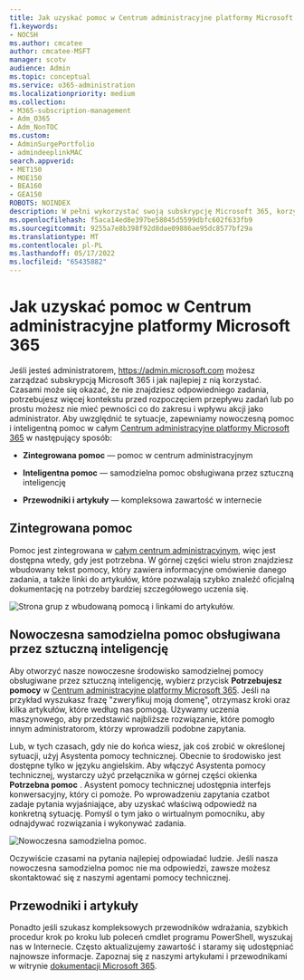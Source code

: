 ```yaml
---
title: Jak uzyskać pomoc w Centrum administracyjne platformy Microsoft 365
f1.keywords:
- NOCSH
ms.author: cmcatee
author: cmcatee-MSFT
manager: scotv
audience: Admin
ms.topic: conceptual
ms.service: o365-administration
ms.localizationpriority: medium
ms.collection:
- M365-subscription-management
- Adm_O365
- Adm_NonTOC
ms.custom:
- AdminSurgePortfolio
- admindeeplinkMAC
search.appverid:
- MET150
- MOE150
- BEA160
- GEA150
ROBOTS: NOINDEX
description: W pełni wykorzystać swoją subskrypcję Microsoft 365, korzystając z pomocy zintegrowanej w całym Microsoft 365.
ms.openlocfilehash: f5aca14ed8e397be58045d5599dbfc602f633fb9
ms.sourcegitcommit: 9255a7e8b398f92d8dae09886ae95dc8577bf29a
ms.translationtype: MT
ms.contentlocale: pl-PL
ms.lasthandoff: 05/17/2022
ms.locfileid: "65435882"
---
```

<!-- The following is just placeholder text from Madhura's mail. We need to add images/examples of each -->

# <a name="how-to-get-help-in-the-microsoft-365-admin-center"></a>Jak uzyskać pomoc w Centrum administracyjne platformy Microsoft 365

Jeśli jesteś administratorem, <a href="https://go.microsoft.com/fwlink/p/?linkid=2024339" target="_blank">https://admin.microsoft.com</a> możesz zarządzać subskrypcją Microsoft 365 i jak najlepiej z nią korzystać. Czasami może się okazać, że nie znajdziesz odpowiedniego zadania, potrzebujesz więcej kontekstu przed rozpoczęciem przepływu zadań lub po prostu możesz nie mieć pewności co do zakresu i wpływu akcji jako administrator. Aby uwzględnić te sytuacje, zapewniamy nowoczesną pomoc i inteligentną pomoc w całym <a href="https://go.microsoft.com/fwlink/p/?linkid=2166757" target="_blank">Centrum administracyjne platformy Microsoft 365</a> w następujący sposób:

* **Zintegrowana pomoc** — pomoc w centrum administracyjnym

* **Inteligentna pomoc** — samodzielna pomoc obsługiwana przez sztuczną inteligencję

* **Przewodniki i artykuły** — kompleksowa zawartość w internecie

## <a name="integrated-help"></a>Zintegrowana pomoc

Pomoc jest zintegrowana w <a href="https://go.microsoft.com/fwlink/p/?linkid=2166757" target="_blank">całym centrum administracyjnym</a>, więc jest dostępna wtedy, gdy jest potrzebna. W górnej części wielu stron znajdziesz wbudowany tekst pomocy, który zawiera informacyjne omówienie danego zadania, a także linki do artykułów, które pozwalają szybko znaleźć oficjalną dokumentację na potrzeby bardziej szczegółowego uczenia się.

![Strona grup z wbudowaną pomocą i linkami do artykułów.](../../media/integrated-help.png)

## <a name="modern-self-help-powered-by-ai"></a>Nowoczesna samodzielna pomoc obsługiwana przez sztuczną inteligencję

Aby otworzyć nasze nowoczesne środowisko samodzielnej pomocy obsługiwane przez sztuczną inteligencję, wybierz przycisk **Potrzebujesz pomocy** w <a href="https://go.microsoft.com/fwlink/p/?linkid=2166757" target="_blank">Centrum administracyjne platformy Microsoft 365</a>. Jeśli na przykład wyszukasz frazę "zweryfikuj moją domenę", otrzymasz kroki oraz kilka artykułów, które według nas pomogą. Używamy uczenia maszynowego, aby przedstawić najbliższe rozwiązanie, które pomogło innym administratorom, którzy wprowadzili podobne zapytania.

Lub, w tych czasach, gdy nie do końca wiesz, jak coś zrobić w określonej sytuacji, użyj Asystenta pomocy technicznej. Obecnie to środowisko jest dostępne tylko w języku angielskim. Aby włączyć Asystenta pomocy technicznej, wystarczy użyć przełącznika w górnej części okienka **Potrzebna pomoc** . Asystent pomocy technicznej udostępnia interfejs konwersacyjny, który ci pomoże. Po wprowadzeniu zapytania czatbot zadaje pytania wyjaśniające, aby uzyskać właściwą odpowiedź na konkretną sytuację. Pomyśl o tym jako o wirtualnym pomocniku, aby odnajdywać rozwiązania i wykonywać zadania.

![Nowoczesna samodzielna pomoc.](../../media/help-options.png)

Oczywiście czasami na pytania najlepiej odpowiadać ludzie. Jeśli nasza nowoczesna samodzielna pomoc nie ma odpowiedzi, zawsze możesz skontaktować się z naszymi agentami pomocy technicznej.

## <a name="guides-and-articles"></a>Przewodniki i artykuły

Ponadto jeśli szukasz kompleksowych przewodników wdrażania, szybkich procedur krok po kroku lub poleceń cmdlet programu PowerShell, wyszukaj nas w Internecie. Często aktualizujemy zawartość i staramy się udostępniać najnowsze informacje. Zapoznaj się z naszymi artykułami i przewodnikami w witrynie [dokumentacji Microsoft 365](../../index.yml).